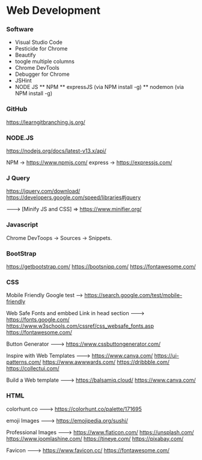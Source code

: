 # Web Development


### Software
* Visual Studio Code
* Pesticide for Chrome
* Beautify 
* toogle multiple columns
* Chrome DevTools
* Debugger for Chrome
* JSHint
* NODE JS 
  ** NPM 
  ** expressJS (via NPM install -g)
  ** nodemon (via NPM install -g)



### GitHub
https://learngitbranching.js.org/


### NODE.JS
https://nodejs.org/docs/latest-v13.x/api/

NPM          -> https://www.npmjs.com/
express      -> https://expressjs.com/



### J Query
https://jquery.com/download/
https://developers.google.com/speed/libraries#jquery

---> [Minify JS and CSS] => https://www.minifier.org/


### Javascript
Chrome DevToops -> Sources -> Snippets.


### BootStrap 
https://getbootstrap.com/
https://bootsnipp.com/
https://fontawesome.com/


### CSS

Mobile Friendly Google test -->
https://search.google.com/test/mobile-friendly


Web Safe Fonts and embbed Link in head section --->
https://fonts.google.com/
https://www.w3schools.com/cssref/css_websafe_fonts.asp
https://fontawesome.com/

Button Generator --->
https://www.cssbuttongenerator.com/

Inspire with Web Templates --->
https://www.canva.com/
https://ui-patterns.com/
https://www.awwwards.com/
https://dribbble.com/
https://collectui.com/

Build a Web template --->
https://balsamiq.cloud/
https://www.canva.com/


### HTML
colorhunt.co ---> 
https://colorhunt.co/palette/171695

emoji Images --->
https://emojipedia.org/sushi/

Professional Images --->
https://www.flaticon.com/
https://unsplash.com/
https://www.joomlashine.com/
https://tineye.com/
https://pixabay.com/

Favicon --->
https://www.favicon.cc/
https://fontawesome.com/
